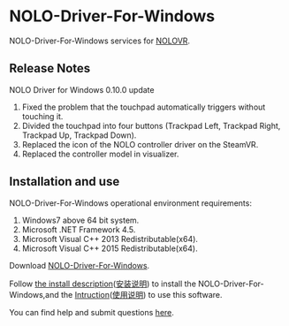 # NOLO-Driver-For-Windows
NOLO-Driver-For-Windows services for [NOLOVR](https://www.nolovr.com/).
 
## Release Notes
NOLO Driver for Windows 0.10.0 update

1. Fixed the problem that the touchpad automatically triggers without touching it.
2. Divided the touchpad into four buttons (Trackpad Left, Trackpad Right, Trackpad Up, Trackpad Down).
3. Replaced the icon of the NOLO controller driver on the SteamVR.
4. Replaced the controller model in visualizer.



## Installation and use
NOLO-Driver-For-Windows operational environment requirements:  

1. Windows7 above 64 bit system.
2. Microsoft .NET Framework 4.5.
3. Microsoft Visual C++ 2013 Redistributable(x64).
4. Microsoft Visual C++ 2015 Redistributable(x64).

Download [NOLO-Driver-For-Windows](./NOLOVR).  


Follow [the install description](./Docs/Install-Description.MD)([安装说明](./Docs/Install-Description_cn.MD)) to install the NOLO-Driver-For-Windows,and the [Intruction](./Docs/Instructions.MD)([使用说明](./Docs/Instructions_cn.MD)) to use this software.


You can find help and submit questions [here](https://github.com/NOLOVR/NOLO-Driver-For-Windows/issues).

